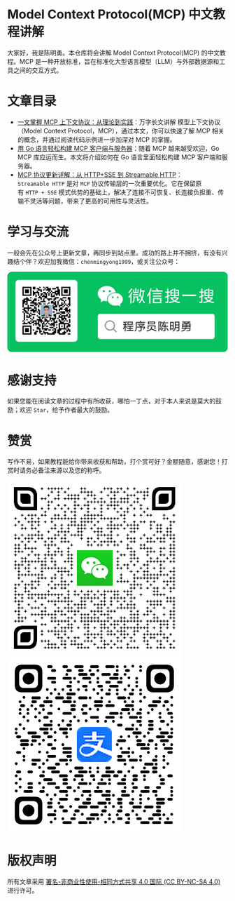# Model Context Protocol(MCP) 中文教程讲解

大家好，我是陈明勇。本仓库将会讲解 Model Context Protocol(MCP) 的中文教程。MCP 是一种开放标准，旨在标准化大型语言模型（LLM）与外部数据源和工具之间的交互方式。

# 文章目录

- [一文掌握 MCP 上下文协议：从理论到实践](./tutorials/一文掌握%20MCP%20上下文协议：从理论到实践/一文掌握%20MCP%20上下文协议：从理论到实践.md)：万字长文讲解 模型上下文协议（Model Context Protocol，MCP），通过本文，你可以快速了解 MCP 相关的概念，并通过阅读代码示例进一步加深对 MCP 的掌握。
- [用 Go 语言轻松构建 MCP 客户端与服务器](./tutorials/用%20Go%20语言轻松构建%20MCP%20客户端与服务器/用%20Go%20语言轻松构建%20MCP%20客户端与服务器.md)：随着 MCP 越来越受欢迎，Go MCP 库应运而生。本文将介绍如何在 Go 语言里面轻松构建 MCP 客户端和服务器。
- [MCP 协议更新详解：从 HTTP+SSE 到 Streamable HTTP](./tutorials/MCP%20协议更新详解：从%20HTTP+SSE%20到%20Streamable%20HTTP/MCP%20协议更新详解：从%20HTTP+SSE%20到%20Streamable%20HTTP.md)：`Streamable HTTP` 是对 `MCP` 协议传输层的一次重要优化。它在保留原有 `HTTP + SSE` 模式优势的基础上，解决了连接不可恢复、长连接负担重、传输不灵活等问题，带来了更高的可用性与灵活性。

# 学习与交流
一般会先在公众号上更新文章，再同步到站点里。成功的路上并不拥挤，有没有兴趣结个伴？欢迎加我微信：`chenmingyong1999`，或关注公众号：

![微信公众号：程序员陈明勇](https://raw.githubusercontent.com/chenmingyong0423/blog/master/images/wx-gzh-qrcode.jpeg)

# 感谢支持
如果您能在阅读文章的过程中有所收获，哪怕一丁点，对于本人来说是莫大的鼓励；欢迎 `Star`，给予作者最大的鼓励。

# 赞赏
写作不易，如果教程能给你带来收获和帮助，打个赏可好？金额随意，感谢您！打赏时请务必备注来源以及您的称呼。

<div>
  <img src="https://raw.githubusercontent.com/chenmingyong0423/blog/master/images/wx-pay.png" alt="陈明勇的微信二维码">
  <img src="https://raw.githubusercontent.com/chenmingyong0423/blog/master/images/ali-pay.png" alt="陈明勇的支付宝二维码">
</div>

# 版权声明
所有文章采用 [署名-非商业性使用-相同方式共享 4.0 国际 (CC BY-NC-SA 4.0)](https://creativecommons.org/licenses/by-nc-sa/4.0/deed.zh) 进行许可。
